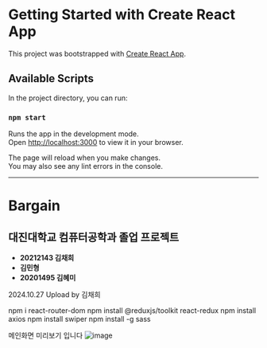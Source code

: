 # Getting Started with Create React App

This project was bootstrapped with [Create React App](https://github.com/facebook/create-react-app).

## Available Scripts

In the project directory, you can run:

### `npm start`

Runs the app in the development mode.\
Open [http://localhost:3000](http://localhost:3000) to view it in your browser.

The page will reload when you make changes.\
You may also see any lint errors in the console.

---------------------------------------

# Bargain 

## 대진대학교 컴퓨터공학과 졸업 프로젝트
- **20212143 김채희**
- **김민형**
- **20201495 김혜미**


2024.10.27 Upload by 김채희

npm i react-router-dom
npm install @reduxjs/toolkit react-redux
npm install axios
npm install swiper
npm install -g sass


메인화면 미리보기 입니다
![image](https://github.com/user-attachments/assets/cb04474c-1fde-4005-b501-a2d211fea959)





